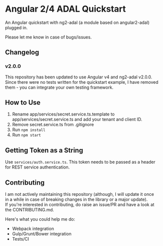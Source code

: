 # Angular 2/4 ADAL Quickstart

An Angular quickstart with ng2-adal (a module based on angular2-adal) plugged in.

Please let me know in case of bugs/issues.

## Changelog

### v2.0.0

This repository has been updated to use Angular v4 and ng2-adal v2.0.0. Since there were no tests written for the quickstart example, I have removed them - you can integrate your own testing framework.

## How to Use

1. Rename app/services/secret.service.ts.template to app/services/secret.service.ts and add your  tenant and client ID.
2. Remove secret.service.ts from .gitignore
3. Run `npm install`
4. Run `npm start`

## Getting Token as a String

Use `services/auth.service.ts`. This token needs to be passed as a header for REST service authentication.

## Contributing

I am not actively maintaining this repository (although, I will update it once in a while in case of breaking changes in the library or a major update).  
If you're interested in contributing, do raise an issue/PR and have a look at the CONTRIBUTING.md.  

Here's what you could help me do:
- Webpack integration
- Gulp/Grunt/Bower integration
- Tests/CI